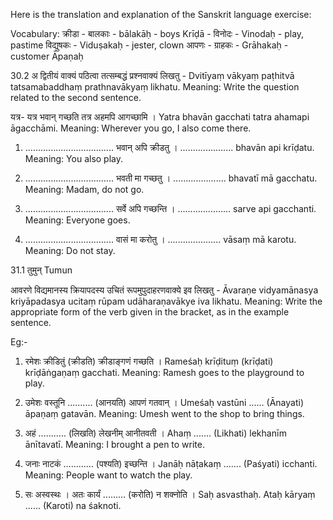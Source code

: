 Here is the translation and explanation of the Sanskrit language exercise:

Vocabulary:
क्रीडा - बालकाः - bālakāḥ - boys
Krīḍā - विनोदः - Vinodaḥ - play, pastime
विद्युषकः - Viduṣakaḥ - jester, clown
आपणः - ग्राहकः - Grāhakaḥ - customer
Āpaṇaḥ

30.2 अ
द्वितीयं वाक्यं पठित्वा तत्सम्बद्धं प्रश्नवाक्यं लिखतु - Dvitīyaṃ vākyaṃ paṭhitvā 
tatsamabaddhaṃ prathnavākyaṃ likhatu.
Meaning: Write the question related to the second sentence.

यत्र- यत्र भवान् गच्छति तत्र अहमपि आगच्छामि ।
Yatra bhavān gacchati tatra ahamapi āgacchāmi.
Meaning: Wherever you go, I also come there.

1. ................................... भवान् अपि क्रीडतु ।
..................... bhavān api krīḍatu.
Meaning: You also play.

2. ................................... भवती मा गच्छतु ।
..................... bhavatī mā gacchatu.
Meaning: Madam, do not go.

3. ................................... सर्वे अपि गच्छन्ति ।
..................... sarve api gacchanti.
Meaning: Everyone goes. 

4. ................................... वासं मा करोतु ।
..................... vāsaṃ mā karotu.
Meaning: Do not stay.

31.1 तुमुन् Tumun

आवरणे विद्यमानस्य क्रियापदस्य उचितं रूपमुपुदाहरणवाक्ये इव लिखतु - Āvaraṇe
vidyamānasya kriyāpadasya ucitaṃ rūpam udāharaṇavākye iva likhatu.
Meaning: Write the appropriate form of the verb given in the bracket, as in the example sentence.

Eg:-

1. रमेशः क्रीडितुं (क्रीडति) क्रीडाङ्गणं गच्छति ।
Rameśaḥ krīḍituṃ (krīḍati) krīḍāṅgaṇaṃ gacchati.
Meaning: Ramesh goes to the playground to play.

2. उमेशः वस्तूनि .......... (आनयति) आपणं गतवान् ।
Umeśaḥ vastūni ...... (Ānayati) āpaṇaṃ gatavān.
Meaning: Umesh went to the shop to bring things.

3. अहं ........... (लिखति) लेखनीम् आनीतवती ।
Ahaṃ ....... (Likhati) lekhanīm ānītavatī.
Meaning: I brought a pen to write.

4. जनाः नाटकं ............ (पश्यति) इच्छन्ति ।
Janāḥ nāṭakaṃ ....... (Paśyati) icchanti.
Meaning: People want to watch the play.

5. सः अस्वस्थः । अतः कार्यं ......... (करोति) न शक्नोति ।
Saḥ asvasthaḥ. Ataḥ kāryaṃ ...... (Karoti) na śaknoti.